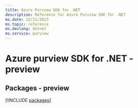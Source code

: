 ```yaml
---
title: Azure Purview SDK for .NET
description: Reference for Azure Purview SDK for .NET
ms.date: 12/21/2023
ms.topic: reference
ms.devlang: dotnet
ms.service: purview
---
```

# Azure purview SDK for .NET - preview
## Packages - preview
[!INCLUDE [packages](purview-index.md)]